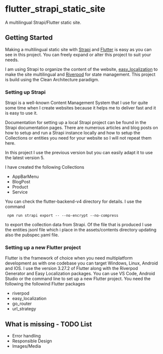 # flutter_strapi_static_site

A multilingual Strapi/Flutter static site.

## Getting Started

Making a multilingual static site with [Strapi](https://strapi.io) and [Flutter](https://flutter.dev)
is easy as you can see in this project.
You can freely expand or alter this project to suit your needs.

I am using Strapi to organize the content of the website,
[easy_localization](https://pub.dev/packages/easy_localization) to make the site multilingual and
[Riverpod](https://riverpod.dev) for state management.
This project is build using the Clean Architecture paradigm.

### Setting up Strapi

Strapi is a well-known Content Management System that I use for quite some time when I create websites because it helps me to deliver fast and it is easy to use it.

Documentation for setting up a local Strapi project can be found in the Strapi documentation pages. There are numerous articles and blog posts on how to setup and run a Strapi instance locally and how to setup the Collections or entities you need for your website so I will not repeat them here.

In this project I use the previous version but you can easily adapt it to use the latest version 5.

I have created the following Collections

- AppBarMenu
- BlogPost
- Product
- Service

You can check the flutter-backend-v4 directory for details. I use the command

` npm run strapi export -- --no-encrypt --no-compress`

to export the collection data from Strapi. Of the file that is produced I use the entities jsonl file which i place in the assets/contents directory updating also the pubspec.yaml file.

### Setting up a new Flutter project

Flutter is the framework of choice when you need multiplatform development as with one codebase you can target Windows, Linux, Android and IOS.
I use the version 3.27.2 of Flutter along with the Riverpod Generator and Easy Localization packages.
You can use VS Code, Android Studio or the command line to set up a new Flutter project.
You need the following the followind Flutter packages

- riverpod
- easy_localization
- go_router
- url_strategy

## What is missing - TODO List

- Error handling
- Responsible Design
- Images/Media
